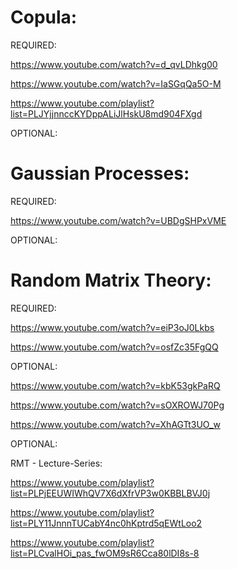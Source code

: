 # Copula:

REQUIRED:

https://www.youtube.com/watch?v=d_qvLDhkg00

https://www.youtube.com/watch?v=IaSGqQa5O-M

https://www.youtube.com/playlist?list=PLJYjjnnccKYDppALiJlHskU8md904FXgd

OPTIONAL:

# Gaussian Processes:

REQUIRED:

https://www.youtube.com/watch?v=UBDgSHPxVME

OPTIONAL:

# Random Matrix Theory:

REQUIRED:

https://www.youtube.com/watch?v=eiP3oJ0Lkbs

https://www.youtube.com/watch?v=osfZc35FgQQ

OPTIONAL:

https://www.youtube.com/watch?v=kbK53gkPaRQ

https://www.youtube.com/watch?v=sOXROWJ70Pg

https://www.youtube.com/watch?v=XhAGTt3UO_w

OPTIONAL:

RMT - Lecture-Series:

https://www.youtube.com/playlist?list=PLPjEEUWIWhQV7X6dXfrVP3w0KBBLBVJ0j

https://www.youtube.com/playlist?list=PLY11JnnnTUCabY4nc0hKptrd5qEWtLoo2

https://www.youtube.com/playlist?list=PLCvalHOi_pas_fwOM9sR6Cca80lDI8s-8


